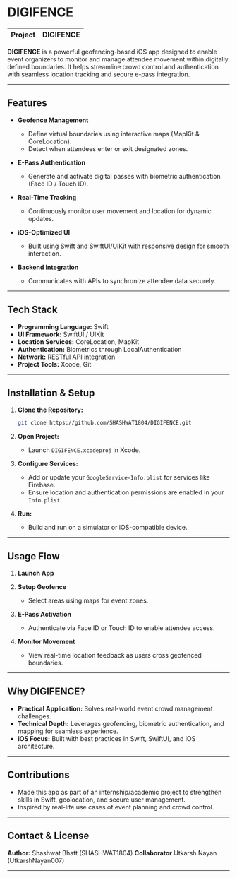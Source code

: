 # DIGIFENCE

| Project | DIGIFENCE |
| ------- | --------- |

**DIGIFENCE** is a powerful geofencing-based iOS app designed to enable event organizers to monitor and manage attendee movement within digitally defined boundaries. It helps streamline crowd control and authentication with seamless location tracking and secure e-pass integration.

---

## Features

* **Geofence Management**

  * Define virtual boundaries using interactive maps (MapKit & CoreLocation).
  * Detect when attendees enter or exit designated zones.

* **E-Pass Authentication**

  * Generate and activate digital passes with biometric authentication (Face ID / Touch ID).

* **Real-Time Tracking**

  * Continuously monitor user movement and location for dynamic updates.

* **iOS-Optimized UI**

  * Built using Swift and SwiftUI/UIKit with responsive design for smooth interaction.

* **Backend Integration**

  * Communicates with APIs to synchronize attendee data securely.

---

## Tech Stack

* **Programming Language:** Swift
* **UI Framework:** SwiftUI / UIKit
* **Location Services:** CoreLocation, MapKit
* **Authentication:** Biometrics through LocalAuthentication
* **Network:** RESTful API integration
* **Project Tools:** Xcode, Git

---

## Installation & Setup

1. **Clone the Repository:**

   ```bash
   git clone https://github.com/SHASHWAT1804/DIGIFENCE.git
   ```
2. **Open Project:**

   * Launch `DIGIFENCE.xcodeproj` in Xcode.
3. **Configure Services:**

   * Add or update your `GoogleService-Info.plist` for services like Firebase.
   * Ensure location and authentication permissions are enabled in your `Info.plist`.
4. **Run:**

   * Build and run on a simulator or iOS-compatible device.

---

## Usage Flow

1. **Launch App**
2. **Setup Geofence**

   * Select areas using maps for event zones.
3. **E-Pass Activation**

   * Authenticate via Face ID or Touch ID to enable attendee access.
4. **Monitor Movement**

   * View real-time location feedback as users cross geofenced boundaries.

---

## Why DIGIFENCE?

* **Practical Application:** Solves real-world event crowd management challenges.
* **Technical Depth:** Leverages geofencing, biometric authentication, and mapping for seamless experience.
* **iOS Focus:** Built with best practices in Swift, SwiftUI, and iOS architecture.

---

## Contributions

* Made this app as part of an internship/academic project to strengthen skills in Swift, geolocation, and secure user management.
* Inspired by real-life use cases of event planning and crowd control.

---

## Contact & License

**Author:** Shashwat Bhatt (SHASHWAT1804)
**Collaborator** Utkarsh Nayan (UtkarshNayan007)

---

